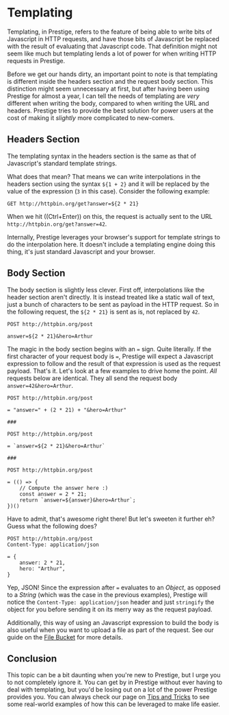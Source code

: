 # Templating

Templating, in Prestige, refers to the feature of being able to write bits of Javascript in HTTP requests, and have
those bits of Javascript be replaced with the result of evaluating that Javascript code. That definition might not seem
like much but templating lends a lot of power for when writing HTTP requests in Prestige.

Before we get our hands dirty, an important point to note is that templating is different inside the headers section and
the request body section. This distinction might seem unnecessary at first, but after having been using Prestige for
almost a year, I can tell the needs of templating are *very* different when writing the body, compared to when writing
the URL and headers. Prestige tries to provide the best solution for power users at the cost of making it *slightly*
more complicated to new-comers.

## Headers Section

The templating syntax in the headers section is the same as that of Javascript's standard template strings.

What does that mean? That means we can write interpolations in the headers section using the syntax `${1 + 2}` and it
will be replaced by the value of the expression (`3` in this case). Consider the following example:

```
GET http://httpbin.org/get?answer=${2 * 21}
```

When we hit ((Ctrl+Enter)) on this, the request is actually sent to the URL `http://httpbin.org/get?answer=42`.

Internally, Prestige leverages your browser's support for template strings to do the interpolation here. It doesn't
include a templating engine doing this thing, it's just standard Javascript and your browser.

## Body Section

The body section is slightly less clever. First off, interpolations like the header section aren't directly. It is
instead treated like a static wall of text, just a bunch of characters to be sent as payload in the HTTP request. So in
the following request, the `${2 * 21}` is sent as is, not replaced by `42`.

```
POST http://httpbin.org/post

answer=${2 * 21}&hero=Arthur
```

The magic in the body section begins with an `=` sign. Quite literally. If the first character of your request body is
`=`, Prestige will expect a Javascript expression to follow and the result of that expression is used as the request
payload. That's it. Let's look at a few examples to drive home the point. *All* requests below are identical. They all
send the request body `answer=42&hero=Arthur`.

```
POST http://httpbin.org/post

= "answer=" + (2 * 21) + "&hero=Arthur"

###

POST http://httpbin.org/post

= `answer=${2 * 21}&hero=Arthur`

###

POST http://httpbin.org/post

= (() => {
    // Compute the answer here :)
    const answer = 2 * 21;
    return `answer=${answer}&hero=Arthur`;
})()
```

Have to admit, that's awesome right there! But let's sweeten it further eh? Guess what the following does?

```
POST http://httpbin.org/post
Content-Type: application/json

= {
    answer: 2 * 21,
    hero: "Arthur",
}
```

Yep, JSON! Since the expression after `=` evaluates to an *Object*, as opposed to a *String* (which was the case in the
previous examples), Prestige will notice the `Content-Type: application/json` header and just `stringify` the object for
you before sending it on its merry way as the request payload.

Additionally, this way of using an Javascript expression to build the body is also useful when you want to upload a file
as part of the request. See our guide on the [File Bucket](./file-bucket.md) for more details.

## Conclusion

This topic can be a bit daunting when you're new to Prestige, but I urge you to not completely ignore it. You can get by
in Prestige without ever having to deal with templating, but you'd be losing out on a lot of the power Prestige provides
you. You can always check our page on [Tips and Tricks](../tips.md) to see some real-world examples of how this can be
leveraged to make life easier.
